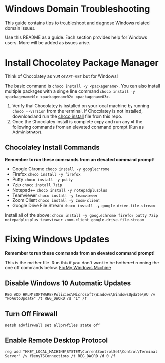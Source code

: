 # Windows Domain Troubleshooting

This guide contains tips to troubleshoot and diagnose Windows related domain issues.

Use this README as a guide. Each section provides help for Windows users. More will be added as issues arise.

# Install Chocolatey Package Manager

Think of Chocolatey as `YUM` or `APT-GET` but for Windows!

The basic command is `choco install -y <packagename>`. You can also install multiple packages with a single line command `choco install -y <packagename01> <packagename02> <packagename03>`.

1. Verify that Chocolatey is installed on your local machine by running `choco --version` from the terminal. If Chocolatey is not installed, download and run the [choco install](choco-install.ps1) file from this repo.
2. Once the Chocolatey install is complete copy and run any of the following commands from an elevated command prompt (Run as Administrator).

## Chocolatey Install Commands

**Remember to run these commands from an elevated command prompt!**

- Google Chrome `choco install -y googlechrome`
- Firefox `choco install -y firefox`
- Putty `choco install -y putty`
- 7zip `choco install 7zip`
- Notepad++ `choco install -y notepadplusplus`
- Teamviewer `choco install -y teamviewer`
- Zoom Client `choco install -y zoom-client`
- Google Drive File Stream `choco install -y google-drive-file-stream`

Install all of the above: `choco install -y googlechrome firefox putty 7zip notepadplusplus teamviewer zoom-client google-drive-file-stream`

# Fixing Windows Updates

**Remember to run these commands from an elevated command prompt!**

This is the mother file. Run this if you don't want to be bothered running the one off commands below.
[Fix My Windows Machine](fix-my-machine.bat)

## Disable Windows 10 Automatic Updates

`REG ADD HKLM\SOFTWARE\Policies\Microsoft\Windows\WindowsUpdate\AU /v "NoAutoUpdate" /t REG_DWORD /d "1" /f`

## Turn Off Firewall

`netsh advfirewall set allprofiles state off`

## Enable Remote Desktop Protocol

`reg add "HKEY_LOCAL_MACHINE\SYSTEM\CurrentControlSet\Control\Terminal Server" /v fDenyTSConnections /t REG_DWORD /d 0 /f`
